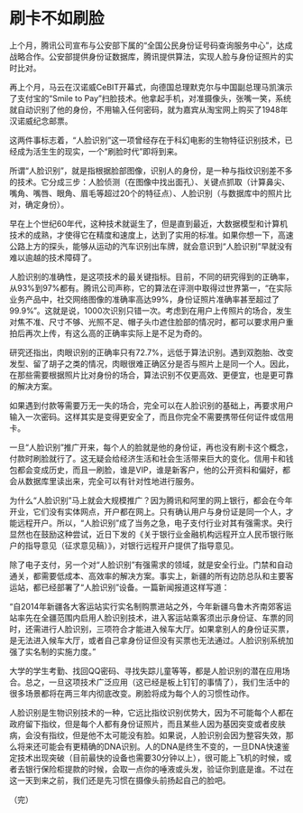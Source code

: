 # 刷卡不如刷脸

上个月，腾讯公司宣布与公安部下属的“全国公民身份证号码查询服务中心”，达成战略合作。公安部提供身份证数据库，腾讯提供算法，实现人脸与身份证照片的实时比对。

再上个月，马云在汉诺威CeBIT开幕式，向德国总理默克尔与中国副总理马凯演示了支付宝的“Smile to Pay”扫脸技术。他拿起手机，对准摄像头，张嘴一笑，系统就自动识别了他的身份，不用输入任何密码，就为嘉宾从淘宝网上购买了1948年汉诺威纪念邮票。

这两件事标志着，“人脸识别”这一项曾经存在于科幻电影的生物特征识别技术，已经成为活生生的现实，一个“刷脸时代”即将到来。

所谓“人脸识别”，就是指根据脸部图像，识别人的身份，是一种与指纹识别差不多的技术。它分成三步：人脸侦测（在图像中找出面孔）、关键点抓取（计算鼻尖、嘴角、嘴唇、眼角、眉毛等超过20个的特征点）、人脸识别（与数据库中的照片比对，确定身份）。

早在上个世纪60年代，这种技术就诞生了，但是直到最近，大数据模型和计算机技术的成熟，才使得它在精度和速度上，达到了实用的标准。如果你想一下，高速公路上方的探头，能够从运动的汽车识别出车牌，就会意识到“人脸识别”早就没有难以逾越的技术障碍了。

人脸识别的准确性，是这项技术的最关键指标。目前，不同的研究得到的正确率，从93%到97%都有。腾讯公司声称，它的算法在评测中取得过世界第一，“在实际业务产品中，社交网络图像的准确率高达99%，身份证照片准确率甚至超过了99.9%”。这就是说，1000次识别只错一次。考虑到在用户上传照片的场合，发生对焦不准、尺寸不够、光照不足、帽子头巾遮住脸部的情况时，都可以要求用户重拍后再次上传，有这么高的正确率实际上是不足为奇的。

研究还指出，肉眼识别的正确率只有72.7%，远低于算法识别。遇到双胞胎、改变发型、留了胡子之类的情况，肉眼很难正确区分是否与照片上是同一个人。因此，在那些需要根据照片比对身份的场合，算法识别不仅更高效、更便宜，也是更可靠的解决方案。

如果遇到付款等需要万无一失的场合，完全可以在人脸识别的基础上，再要求用户输入一次密码。这样其实是变得更安全了，而且你完全不需要携带任何证件或信用卡。

一旦“人脸识别”推广开来，每个人的脸就是他的身份证，再也没有刷卡这个概念，付款时刷脸就行了。这无疑会给经济生活和社会生活带来巨大的变化。信用卡和钱包都会变成历史，而且一刷脸，谁是VIP，谁是新客户，他的公开资料和偏好，都会从数据库里读出来，完全可以有针对性地进行服务。

为什么“人脸识别”马上就会大规模推广？因为腾讯和阿里的网上银行，都会在今年开业，它们没有实体网点，开户都在网上。只有确认用户与身份证是同一个人，才能远程开户。所以，“人脸识别”成了当务之急，电子支付行业对其有强需求。央行显然也在鼓励这种尝试，近日下发的《关于银行业金融机构远程开立人民币银行账户的指导意见（征求意见稿）》，对银行远程开户提供了指导意见。

除了电子支付，另一个对“人脸识别”有强需求的领域，就是安全行业。门禁和自动通关，都需要低成本、高效率的解决方案。事实上，新疆的所有边防总队和主要客运站，都已经部署了“人脸识别”设备。一篇新闻报道这样写道：

“自2014年新疆各大客运站实行实名制购票进站之外，今年新疆乌鲁木齐南郊客运站率先在全疆范围内启用人脸识别技术，进入客运站乘客须出示身份证、车票的同时，还需进行人脸识别，三项符合才能进入候车大厅。如果拿别人的身份证买票，是无法进入候车大厅，或者自己拿身份证但没有买票也无法通过。人脸识别系统加强了实名制的实施力度。”

大学的学生考勤、找回QQ密码、寻找失踪儿童等等，都是人脸识别的潜在应用场合。总之，一旦这项技术广泛应用（这已经是板上钉钉的事情了），我们生活中的很多场景都将在两三年内彻底改变。刷脸将成为每个人的习惯性动作。

人脸识别是生物识别技术的一种，它远比指纹识别优势大，因为不可能每个人都在政府留下指纹，但是每个人都有身份证照片，而且某些人因为基因突变或者皮肤病，会没有指纹，但是他不太可能没有脸。如果说，人脸识别会因为整容失效，那么将来还可能会有更精确的DNA识别。人的DNA是终生不变的，一旦DNA快速鉴定技术出现突破（目前最快的设备也需要30分钟以上），很可能上飞机的时候，或者去银行保险柜提款的时候，会取一点你的唾液或头发，验证你到底是谁。不过在这一天到来之前，我们还是先习惯在摄像头前扬起自己的脸吧。

（完）